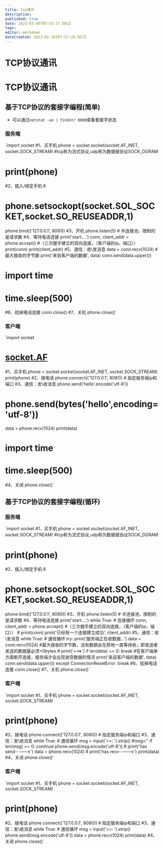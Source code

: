 ```yaml
---
title: tcp通讯
description: 
published: true
date: 2023-03-06T05:53:17.081Z
tags: 
editor: markdown
dateCreated: 2023-02-26T07:57:29.927Z
---
```


# TCP协议通讯

# TCP协议通讯

## 基于TCP协议的套接字编程(简单)

* 可以通过`netstat -an | findstr 8080`查看套接字状态

### 服务端

`import socket #1、买手机 phone = socket.socket(socket.AF_INET, socket.SOCK_STREAM)  #tcp称为流式协议,udp称为数据报协议SOCK_DGRAM

# print(phone)

#2、插入/绑定手机卡

# phone.setsockopt(socket.SOL_SOCKET,socket.SO_REUSEADDR,1)

phone.bind(('127.0.0.1', 8081)) #3、开机 phone.listen(5)  # 半连接池，限制的是请求数 #4、等待电话连接 print('start....') conn, client_addr = phone.accept()  #（三次握手建立的双向连接，（客户端的ip，端口）） print(conn) print(client_addr) #5、通信：收\发消息 data = conn.recv(1024)  #最大接收的字节数 print('来自客户端的数据', data) conn.send(data.upper())

# import time

# time.sleep(500)

#6、挂掉电话连接 conn.close() #7、关机 phone.close()`

### 客户端

`import socket

# [socket.AF](http://socket.AF)

#1、买手机 phone = socket.socket(socket.AF_INET, socket.SOCK_STREAM) print(phone) #2、拨电话 phone.connect(('127.0.0.1', 8081))  # 指定服务端ip和端口 #3、通信：发\收消息 phone.send('hello'.encode('utf-8'))

# phone.send(bytes('hello',encoding='utf-8'))

data = phone.recv(1024) print(data)

# import time

# time.sleep(500)

#4、关闭 phone.close()`

## 基于TCP协议的套接字编程(循环)

### 服务端

`import socket #1、买手机 phone = socket.socket(socket.AF_INET, socket.SOCK_STREAM)  #tcp称为流式协议,udp称为数据报协议SOCK_DGRAM

# print(phone)

#2、插入/绑定手机卡

# phone.setsockopt(socket.SOL_SOCKET,socket.SO_REUSEADDR,1)

phone.bind(('127.0.0.1', 8080)) #3、开机 phone.listen(5)  # 半连接池，限制的是请求数 #4、等待电话连接 print('start....') while True:  # 连接循环 conn, client_addr = phone.accept()  #（三次握手建立的双向连接，（客户端的ip，端口）） # print(conn) print('已经有一个连接建立成功', client_addr) #5、通信：收\发消息 while True:  # 通信循环 try: print('服务端正在收数据...') data = conn.recv(1024)  #最大接收的字节数，没有数据会在原地一直等待收，即发送者发送的数据量必须>0bytes # print('===>') if len(data) == 0: break  #在客户端单方面断开连接，服务端才会出现收空数据的情况 print('来自客户端的数据', data) conn.send(data.upper()) except ConnectionResetError: break #6、挂掉电话连接 conn.close() #7、关机 phone.close()`

### 客户端

`import socket #1、买手机 phone = socket.socket(socket.AF_INET, socket.SOCK_STREAM)

# print(phone)

#2、拨电话 phone.connect(('127.0.0.1', 8080))  # 指定服务端ip和端口 #3、通信：发\收消息 while True:  # 通信循环 msg = input('>>: ').strip()  #msg='' if len(msg) == 0: continue phone.send(msg.encode('utf-8')) # print('has send----->') data = phone.recv(1024) # print('has recv----->') print(data) #4、关闭 phone.close()`

### 客户端

`import socket #1、买手机 phone = socket.socket(socket.AF_INET, socket.SOCK_STREAM)

# print(phone)

#2、拨电话 phone.connect(('127.0.0.1', 8080))  # 指定服务端ip和端口 #3、通信：发\收消息 while True:  # 通信循环 msg = input('>>: ').strip() phone.send(msg.encode('utf-8')) data = phone.recv(1024) print(data) #4、关闭 phone.close()`